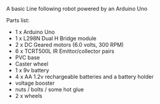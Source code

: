 A basic Line following robot powered by an Arduino Uno</br>

Parts list:</br>

<ul>
  <li>1 x Arduino Uno</li>
  <li>1 x L298N Dual H Bridge module</li>
  <li>2 x DC Geared motors (6.0 volts, 300 RPM)</li>
  <li>6 x TCRT500L IR Emittor/collector pairs</li>
  <li>PVC base</li>
  <li>Caster wheel</li>
  <li>1 x 9v battery</li>
  <li>4 x AA 1.2v rechargeable batteries and a battery holder</li>
  <li>voltage booster</li>
  <li>nuts / bolts / some hot glue</li>
  <li>2 x wheels</li>
</ul>

